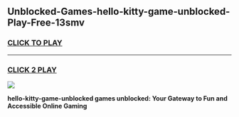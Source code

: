 
## Unblocked-Games-hello-kitty-game-unblocked-Play-Free-13smv
<h3>
<a href="https://premium76.site?title=hello-kitty-game-unblocked&ref=10A">CLICK TO PLAY</a></h3>
<hr>

<h3>
<a href="https://premium76.site?title=hello-kitty-game-unblocked&ref=10A">CLICK 2 PLAY</a>
  
</h3>

<a href="https://premium76.site?title=hello-kitty-game-unblocked&ref=10A"><img src="https://clearcache.store/games.png"></a>


**hello-kitty-game-unblocked games unblocked: Your Gateway to Fun and Accessible Online Gaming**
